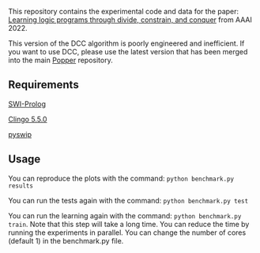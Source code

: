 This repository contains the experimental code and data for the paper: [Learning logic programs through divide, constrain, and conquer](https://arxiv.org/pdf/2109.07818.pdf) from AAAI 2022.

This version of the DCC algorithm is poorly engineered and inefficient. If you want to use DCC, please use the latest version that has been merged into the main [Popper](https://github.com/logic-and-learning-lab/Popper) repository.



## Requirements

[SWI-Prolog](https://www.swi-prolog.org)

[Clingo 5.5.0](https://potassco.org/clingo/)

[pyswip](https://pypi.org/project/pyswip/)


## Usage

You can reproduce the plots with the command: `python benchmark.py results`

You can run the tests again with the command: `python benchmark.py test`

You can run the learning again with the command: `python benchmark.py train`. Note that this step will take a long time. You can reduce the time by running the experiments in parallel. You can change the number of cores (default 1) in the benchmark.py file.
